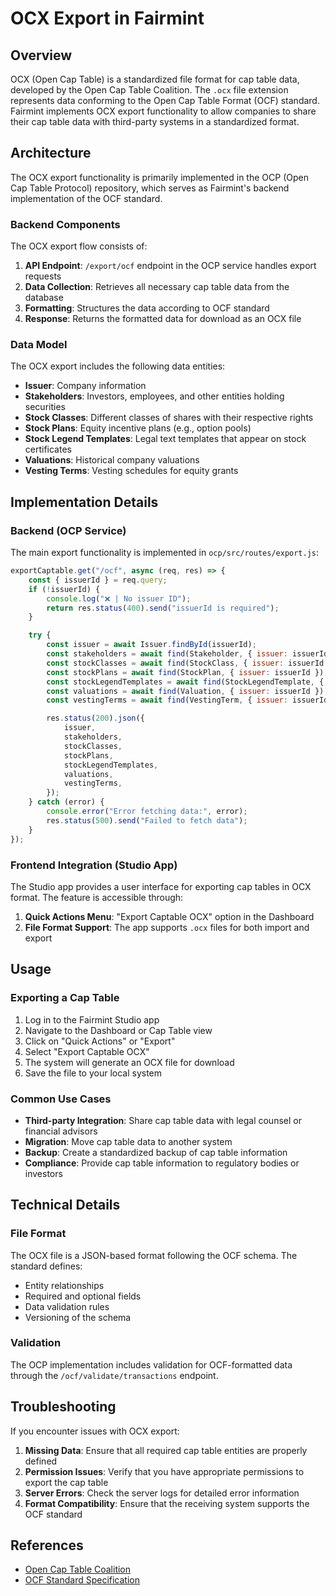 # OCX Export in Fairmint

## Overview

OCX (Open Cap Table) is a standardized file format for cap table data, developed by the Open Cap Table Coalition. The `.ocx` file extension represents data conforming to the Open Cap Table Format (OCF) standard. Fairmint implements OCX export functionality to allow companies to share their cap table data with third-party systems in a standardized format.

## Architecture

The OCX export functionality is primarily implemented in the OCP (Open Cap Table Protocol) repository, which serves as Fairmint's backend implementation of the OCF standard.

### Backend Components

The OCX export flow consists of:

1. **API Endpoint**: `/export/ocf` endpoint in the OCP service handles export requests
2. **Data Collection**: Retrieves all necessary cap table data from the database
3. **Formatting**: Structures the data according to OCF standard
4. **Response**: Returns the formatted data for download as an OCX file

### Data Model

The OCX export includes the following data entities:

- **Issuer**: Company information
- **Stakeholders**: Investors, employees, and other entities holding securities
- **Stock Classes**: Different classes of shares with their respective rights
- **Stock Plans**: Equity incentive plans (e.g., option pools)
- **Stock Legend Templates**: Legal text templates that appear on stock certificates
- **Valuations**: Historical company valuations
- **Vesting Terms**: Vesting schedules for equity grants

## Implementation Details

### Backend (OCP Service)

The main export functionality is implemented in `ocp/src/routes/export.js`:

```javascript
exportCaptable.get("/ocf", async (req, res) => {
    const { issuerId } = req.query;
    if (!issuerId) {
        console.log("❌ | No issuer ID");
        return res.status(400).send("issuerId is required");
    }

    try {
        const issuer = await Issuer.findById(issuerId);
        const stakeholders = await find(Stakeholder, { issuer: issuerId });
        const stockClasses = await find(StockClass, { issuer: issuerId });
        const stockPlans = await find(StockPlan, { issuer: issuerId });
        const stockLegendTemplates = await find(StockLegendTemplate, { issuer: issuerId });
        const valuations = await find(Valuation, { issuer: issuerId });
        const vestingTerms = await find(VestingTerm, { issuer: issuerId });

        res.status(200).json({
            issuer,
            stakeholders,
            stockClasses,
            stockPlans,
            stockLegendTemplates,
            valuations,
            vestingTerms,
        });
    } catch (error) {
        console.error("Error fetching data:", error);
        res.status(500).send("Failed to fetch data");
    }
});
```

### Frontend Integration (Studio App)

The Studio app provides a user interface for exporting cap tables in OCX format. The feature is accessible through:

1. **Quick Actions Menu**: "Export Captable OCX" option in the Dashboard
2. **File Format Support**: The app supports `.ocx` files for both import and export

## Usage

### Exporting a Cap Table

1. Log in to the Fairmint Studio app
2. Navigate to the Dashboard or Cap Table view
3. Click on "Quick Actions" or "Export"
4. Select "Export Captable OCX"
5. The system will generate an OCX file for download
6. Save the file to your local system

### Common Use Cases

- **Third-party Integration**: Share cap table data with legal counsel or financial advisors
- **Migration**: Move cap table data to another system
- **Backup**: Create a standardized backup of cap table information
- **Compliance**: Provide cap table information to regulatory bodies or investors

## Technical Details

### File Format

The OCX file is a JSON-based format following the OCF schema. The standard defines:

- Entity relationships
- Required and optional fields
- Data validation rules
- Versioning of the schema

### Validation

The OCP implementation includes validation for OCF-formatted data through the `/ocf/validate/transactions` endpoint.

## Troubleshooting

If you encounter issues with OCX export:

1. **Missing Data**: Ensure that all required cap table entities are properly defined
2. **Permission Issues**: Verify that you have appropriate permissions to export the cap table
3. **Server Errors**: Check the server logs for detailed error information
4. **Format Compatibility**: Ensure that the receiving system supports the OCF standard

## References

- [Open Cap Table Coalition](https://opencaptablecoalition.com/)
- [OCF Standard Specification](https://opencaptablecoalition.com/schema/)
